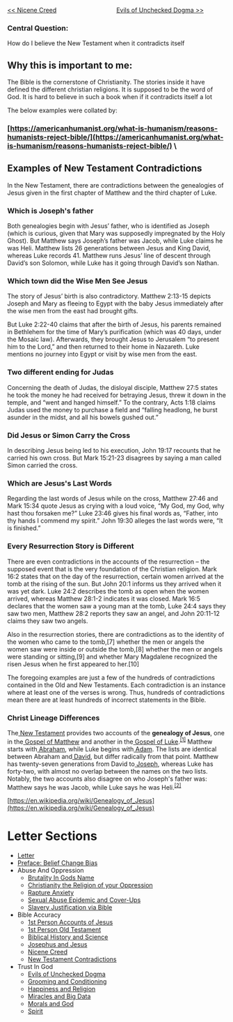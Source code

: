 [<< Nicene Creed](https://letter-to-christian-scholars.github.io/Letter-to-Christian-Scholars/Nicene-Creed.html)
&nbsp;&nbsp;&nbsp;&nbsp;&nbsp;&nbsp;&nbsp;&nbsp;&nbsp;&nbsp;&nbsp;&nbsp;&nbsp;&nbsp;&nbsp;&nbsp;&nbsp;&nbsp;&nbsp;&nbsp;&nbsp;&nbsp;&nbsp;&nbsp;&nbsp;&nbsp;&nbsp;&nbsp;&nbsp;&nbsp;&nbsp;&nbsp;&nbsp; 
[Evils of Unchecked Dogma >>](https://letter-to-christian-scholars.github.io/Letter-to-Christian-Scholars/Evils-Of-Unchecked-Dogma.html)

### **Central Question:**

How do I believe the New Testament when it contradicts itself


## **Why this is important to me:**

The Bible is the cornerstone of Christianity. The stories inside it have defined the different christian religions. It is supposed to be the word of God. It is hard to believe in such a book when if it contradicts itself a lot

The below examples were collated by:


### **[https://americanhumanist.org/what-is-humanism/reasons-humanists-reject-bible/](https://americanhumanist.org/what-is-humanism/reasons-humanists-reject-bible/)** \



## **Examples of New Testament Contradictions**

In the New Testament, there are contradictions between the genealogies of Jesus given in the first chapter of Matthew and the third chapter of Luke.


### **Which is Joseph's father**

Both genealogies begin with Jesus’ father, who is identified as Joseph (which is curious, given that Mary was supposedly impregnated by the Holy Ghost). But Matthew says Joseph’s father was Jacob, while Luke claims he was Heli. Matthew lists 26 generations between Jesus and King David, whereas Luke records 41. Matthew runs Jesus’ line of descent through David’s son Solomon, while Luke has it going through David’s son Nathan.


### **Which town did the Wise Men See Jesus**

The story of Jesus’ birth is also contradictory. Matthew 2:13-15 depicts Joseph and Mary as fleeing to Egypt with the baby Jesus immediately after the wise men from the east had brought gifts.

But Luke 2:22-40 claims that after the birth of Jesus, his parents remained in Bethlehem for the time of Mary’s purification (which was 40 days, under the Mosaic law). Afterwards, they brought Jesus to Jerusalem “to present him to the Lord,” and then returned to their home in Nazareth. Luke mentions no journey into Egypt or visit by wise men from the east.


### **Two different ending for Judas**

Concerning the death of Judas, the disloyal disciple, Matthew 27:5 states he took the money he had received for betraying Jesus, threw it down in the temple, and “went and hanged himself.” To the contrary, Acts 1:18 claims Judas used the money to purchase a field and “falling headlong, he burst asunder in the midst, and all his bowels gushed out.”


### **Did Jesus or Simon Carry the Cross**

In describing Jesus being led to his execution, John 19:17 recounts that he carried his own cross. But Mark 15:21-23 disagrees by saying a man called Simon carried the cross.


### **Which are Jesus's Last Words**

Regarding the last words of Jesus while on the cross, Matthew 27:46 and Mark 15:34 quote Jesus as crying with a loud voice, “My God, my God, why hast thou forsaken me?” Luke 23:46 gives his final words as, “Father, into thy hands I commend my spirit.” John 19:30 alleges the last words were, “It is finished.”


### **Every Resurrection Story is Different**

There are even contradictions in the accounts of the resurrection – the supposed event that is the very foundation of the Christian religion. Mark 16:2 states that on the day of the resurrection, certain women arrived at the tomb at the rising of the sun. But John 20:1 informs us they arrived when it was yet dark. Luke 24:2 describes the tomb as open when the women arrived, whereas Matthew 28:1-2 indicates it was closed. Mark 16:5 declares that the women saw a young man at the tomb, Luke 24:4 says they saw two men, Matthew 28:2 reports they saw an angel, and John 20:11-12 claims they saw two angels.

Also in the resurrection stories, there are contradictions as to the identity of the women who came to the tomb,[7] whether the men or angels the women saw were inside or outside the tomb,[8] whether the men or angels were standing or sitting,[9] and whether Mary Magdalene recognized the risen Jesus when he first appeared to her.[10]

The foregoing examples are just a few of the hundreds of contradictions contained in the Old and New Testaments. Each contradiction is an instance where at least one of the verses is wrong. Thus, hundreds of contradictions mean there are at least hundreds of incorrect statements in the Bible.


### **Christ Lineage Differences**

The[ New Testament](https://en.wikipedia.org/wiki/New_Testament) provides two accounts of the **genealogy of Jesus**, one in the[ Gospel of Matthew](https://en.wikipedia.org/wiki/Gospel_of_Matthew) and another in the[ Gospel of Luke](https://en.wikipedia.org/wiki/Gospel_of_Luke).<sup><a href="https://en.wikipedia.org/wiki/Genealogy_of_Jesus#cite_note-1">[1]</a></sup> Matthew starts with[ Abraham](https://en.wikipedia.org/wiki/Abraham), while Luke begins with[ Adam](https://en.wikipedia.org/wiki/Adam). The lists are identical between Abraham and[ David](https://en.wikipedia.org/wiki/David), but differ radically from that point. Matthew has twenty-seven generations from David to[ Joseph](https://en.wikipedia.org/wiki/Saint_Joseph), whereas Luke has forty-two, with almost no overlap between the names on the two lists.⁠ Notably, the two accounts also disagree on who Joseph's father was: Matthew says he was Jacob, while Luke says he was Heli.<sup><a href="https://en.wikipedia.org/wiki/Genealogy_of_Jesus#cite_note-2">[2]</a></sup>

[https://en.wikipedia.org/wiki/Genealogy_of_Jesus](https://en.wikipedia.org/wiki/Genealogy_of_Jesus)



# Letter Sections
- [Letter](https://letter-to-christian-scholars.github.io/Letter-to-Christian-Scholars/index.html)
- [Preface: Belief Change Bias](https://letter-to-christian-scholars.github.io/Letter-to-Christian-Scholars/preface.html)
- Abuse And Oppression
  * [Brutality In Gods Name](https://letter-to-christian-scholars.github.io/Letter-to-Christian-Scholars/Brutality-In-Gods-Name.html)
  * [Christianity the Religion of your Oppression](https://letter-to-christian-scholars.github.io/Letter-to-Christian-Scholars/Christianity-The-Religion-Of-Your-Oppression.html)
  * [Rapture Anxiety](https://letter-to-christian-scholars.github.io/Letter-to-Christian-Scholars/Rapture-Anxiety.html)
  * [Sexual Abuse Epidemic and Cover-Ups](https://letter-to-christian-scholars.github.io/Letter-to-Christian-Scholars/Sexual-Abuse-Epidemic-And-Cover-Ups.html)
  * [Slavery Justification via Bible](https://letter-to-christian-scholars.github.io/Letter-to-Christian-Scholars/Slavery-Justification-Via-Bible.html)
- Bible Accuracy
  * [1st Person Accounts of Jesus](https://letter-to-christian-scholars.github.io/Letter-to-Christian-Scholars/1st-Person-Accounts-Of-Jesus.html)
  * [1st Person Old Testament](https://letter-to-christian-scholars.github.io/Letter-to-Christian-Scholars/1st-Person-Old-Testament.html)
  * [Biblical History and Science](https://letter-to-christian-scholars.github.io/Letter-to-Christian-Scholars/Biblical-History-And-Science.html)
  * [Josephus and Jesus](https://letter-to-christian-scholars.github.io/Letter-to-Christian-Scholars/Josephus-And-Jesus.html)
  * [Nicene Creed](https://letter-to-christian-scholars.github.io/Letter-to-Christian-Scholars/Nicene-Creed.html)
  * [New Testament Contradictions](https://letter-to-christian-scholars.github.io/Letter-to-Christian-Scholars/New-Testament-Contradictions.html)
- Trust In God
  * [Evils of Unchecked Dogma](https://letter-to-christian-scholars.github.io/Letter-to-Christian-Scholars/Evils-Of-Unchecked-Dogma.html)
  * [Grooming and Conditioning](https://letter-to-christian-scholars.github.io/Letter-to-Christian-Scholars/Grooming-And-Conditioning-In-Christianity.html)
  * [Happiness and Religion](https://letter-to-christian-scholars.github.io/Letter-to-Christian-Scholars/Happiness-And-Religion.html)
  * [Miracles and Big Data](https://letter-to-christian-scholars.github.io/Letter-to-Christian-Scholars/Miracles-And-Big-Data.html)
  * [Morals and God](https://letter-to-christian-scholars.github.io/Letter-to-Christian-Scholars/Morals-And-God.html)
  * [Spirit](https://letter-to-christian-scholars.github.io/Letter-to-Christian-Scholars/Spirit.html)
